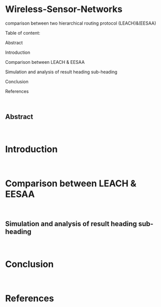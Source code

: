 # Wireless-Sensor-Networks
comparison between two hierarchical routing protocol (LEACH)&(EESAA)

Table of content:

Abstract

Introduction

Comparison between LEACH & EESAA

Simulation and analysis of result heading sub-heading

Conclusion

References


<br /> 



## Abstract


<br /> 



# Introduction


<br /> 

# Comparison between LEACH & EESAA


<br /> 


## Simulation and analysis of result heading sub-heading


<br /> 


# Conclusion


<br /> 


# References
